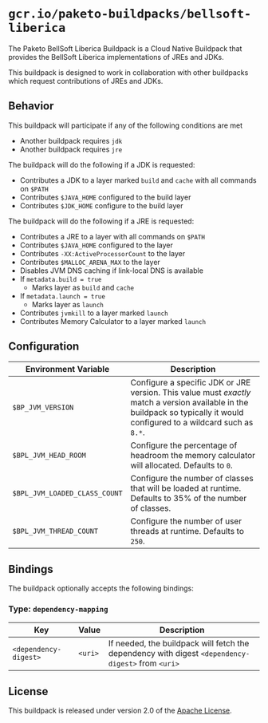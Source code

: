 # `gcr.io/paketo-buildpacks/bellsoft-liberica`
The Paketo BellSoft Liberica Buildpack is a Cloud Native Buildpack that provides the BellSoft Liberica implementations of JREs and JDKs.

This buildpack is designed to work in collaboration with other buildpacks which request contributions of JREs and JDKs.

## Behavior
This buildpack will participate if any of the following conditions are met

* Another buildpack requires `jdk`
* Another buildpack requires `jre`

The buildpack will do the following if a JDK is requested:

* Contributes a JDK to a layer marked `build` and `cache` with all commands on `$PATH`
* Contributes `$JAVA_HOME` configured to the build layer
* Contributes `$JDK_HOME` configure to the build layer

The buildpack will do the following if a JRE is requested:

* Contributes a JRE to a layer with all commands on `$PATH`
* Contributes `$JAVA_HOME` configured to the layer
* Contributes `-XX:ActiveProcessorCount` to the layer
* Contributes `$MALLOC_ARENA_MAX` to the layer
* Disables JVM DNS caching if link-local DNS is available
* If `metadata.build = true`
  * Marks layer as `build` and `cache`
* If `metadata.launch = true`
  * Marks layer as `launch`
* Contributes `jvmkill` to a layer marked `launch`
* Contributes Memory Calculator to a layer marked `launch`

## Configuration
| Environment Variable | Description
| -------------------- | -----------
| `$BP_JVM_VERSION` | Configure a specific JDK or JRE version.  This value must _exactly_ match a version available in the buildpack so typically it would configured to a wildcard such as `8.*`.
| `$BPL_JVM_HEAD_ROOM` | Configure the percentage of headroom the memory calculator will allocated.  Defaults to `0`.
| `$BPL_JVM_LOADED_CLASS_COUNT` | Configure the number of classes that will be loaded at runtime.  Defaults to 35% of the number of classes.
| `$BPL_JVM_THREAD_COUNT` | Configure the number of user threads at runtime.  Defaults to `250`.

## Bindings
The buildpack optionally accepts the following bindings:

### Type: `dependency-mapping`
|Key                   | Value   | Description
|----------------------|---------|------------
|`<dependency-digest>` | `<uri>` | If needed, the buildpack will fetch the dependency with digest `<dependency-digest>` from `<uri>`

## License
This buildpack is released under version 2.0 of the [Apache License][a].

[a]: http://www.apache.org/licenses/LICENSE-2.0
